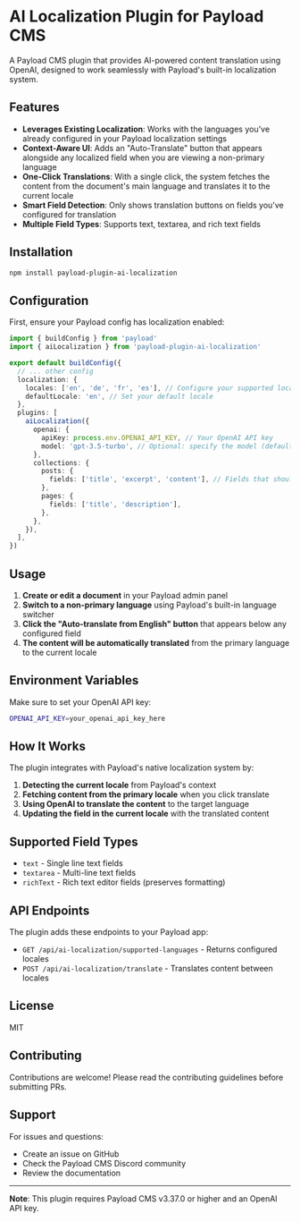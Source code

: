 # AI Localization Plugin for Payload CMS

A Payload CMS plugin that provides AI-powered content translation using OpenAI, designed to work seamlessly with Payload's built-in localization system.

## Features

- **Leverages Existing Localization**: Works with the languages you've already configured in your Payload localization settings
- **Context-Aware UI**: Adds an "Auto-Translate" button that appears alongside any localized field when you are viewing a non-primary language
- **One-Click Translations**: With a single click, the system fetches the content from the document's main language and translates it to the current locale
- **Smart Field Detection**: Only shows translation buttons on fields you've configured for translation
- **Multiple Field Types**: Supports text, textarea, and rich text fields

## Installation

```bash
npm install payload-plugin-ai-localization
```

## Configuration

First, ensure your Payload config has localization enabled:

```typescript
import { buildConfig } from 'payload'
import { aiLocalization } from 'payload-plugin-ai-localization'

export default buildConfig({
  // ... other config
  localization: {
    locales: ['en', 'de', 'fr', 'es'], // Configure your supported locales
    defaultLocale: 'en', // Set your default locale
  },
  plugins: [
    aiLocalization({
      openai: {
        apiKey: process.env.OPENAI_API_KEY, // Your OpenAI API key
        model: 'gpt-3.5-turbo', // Optional: specify the model (defaults to gpt-3.5-turbo)
      },
      collections: {
        posts: {
          fields: ['title', 'excerpt', 'content'], // Fields that should have auto-translate buttons
        },
        pages: {
          fields: ['title', 'description'],
        },
      },
    }),
  ],
})
```

## Usage

1. **Create or edit a document** in your Payload admin panel
2. **Switch to a non-primary language** using Payload's built-in language switcher
3. **Click the "Auto-translate from English" button** that appears below any configured field
4. **The content will be automatically translated** from the primary language to the current locale

## Environment Variables

Make sure to set your OpenAI API key:

```bash
OPENAI_API_KEY=your_openai_api_key_here
```

## How It Works

The plugin integrates with Payload's native localization system by:

1. **Detecting the current locale** from Payload's context
2. **Fetching content from the primary locale** when you click translate
3. **Using OpenAI to translate the content** to the target language
4. **Updating the field in the current locale** with the translated content

## Supported Field Types

- `text` - Single line text fields
- `textarea` - Multi-line text fields  
- `richText` - Rich text editor fields (preserves formatting)

## API Endpoints

The plugin adds these endpoints to your Payload app:

- `GET /api/ai-localization/supported-languages` - Returns configured locales
- `POST /api/ai-localization/translate` - Translates content between locales

## License

MIT

## Contributing

Contributions are welcome! Please read the contributing guidelines before submitting PRs.

## Support

For issues and questions:
- Create an issue on GitHub
- Check the Payload CMS Discord community
- Review the documentation

---

**Note**: This plugin requires Payload CMS v3.37.0 or higher and an OpenAI API key.
